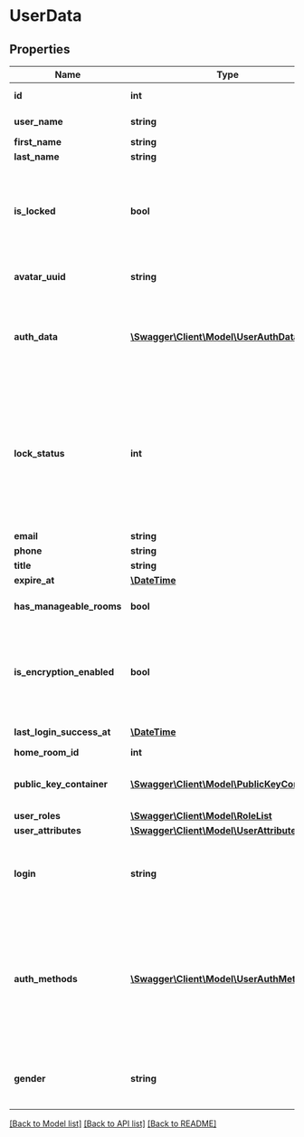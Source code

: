 # UserData

## Properties
Name | Type | Description | Notes
------------ | ------------- | ------------- | -------------
**id** | **int** | Unique identifier for the user | 
**user_name** | **string** | Username  [Since version 4.13.0] | 
**first_name** | **string** | User first name | 
**last_name** | **string** | User last name | 
**is_locked** | **bool** | User is locked: * &#x60;false&#x60; - unlocked * &#x60;true&#x60; - locked  User is locked and can not login anymore. (default: &#x60;false&#x60;) | 
**avatar_uuid** | **string** | Avatar UUID  [Since version 4.11.0] | 
**auth_data** | [**\Swagger\Client\Model\UserAuthData**](UserAuthData.md) | Authentication methods: * &#x60;sql&#x60; * &#x60;active_directory&#x60; * &#x60;radius&#x60; * &#x60;openid&#x60;  [Since version 4.13.0] | 
**lock_status** | **int** | &#x60;DEPRECATED&#x60;: User lock status: * &#x60;0&#x60; - locked * &#x60;1&#x60; - Web access allowed * &#x60;2&#x60; - Web and mobile access allowed  Please use &#x60;isLocked&#x60; instead.  [Deprecated since version 4.7.0] | 
**email** | **string** | Email | [optional] 
**phone** | **string** | Phone number | [optional] 
**title** | **string** | Job title | [optional] 
**expire_at** | [**\DateTime**](\DateTime.md) | Expiration date | [optional] 
**has_manageable_rooms** | **bool** | User has manageable rooms | [optional] 
**is_encryption_enabled** | **bool** | User has generated private key. Possible if client-side encryption is active for this customer | [optional] 
**last_login_success_at** | [**\DateTime**](\DateTime.md) | Last successful logon date | [optional] 
**home_room_id** | **int** | Homeroom ID | [optional] 
**public_key_container** | [**\Swagger\Client\Model\PublicKeyContainer**](PublicKeyContainer.md) | Public key container (private key and version) | [optional] 
**user_roles** | [**\Swagger\Client\Model\RoleList**](RoleList.md) | List of user roles | [optional] 
**user_attributes** | [**\Swagger\Client\Model\UserAttributes**](UserAttributes.md) | User attributes | [optional] 
**login** | **string** | &#x60;DEPRECATED&#x60;: User login name will be removed  [Deprecated since version 4.13.0] | [optional] 
**auth_methods** | [**\Swagger\Client\Model\UserAuthMethod[]**](UserAuthMethod.md) | &#x60;DEPRECATED&#x60;: Authentication methods: * &#x60;sql&#x60; * &#x60;active_directory&#x60; * &#x60;radius&#x60; * &#x60;openid&#x60; use &#x60;authData&#x60; instead  [Deprecated since version 4.13.0] | [optional] 
**gender** | **string** | &#x60;DEPRECATED&#x60;: Gender  [Deprecated since version 4.12.0] | [optional] 

[[Back to Model list]](../README.md#documentation-for-models) [[Back to API list]](../README.md#documentation-for-api-endpoints) [[Back to README]](../README.md)


